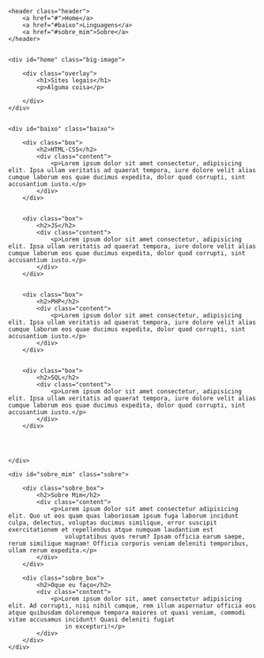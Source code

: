 <!DOCTYPE html>
<html lang="pt-BR">

<head>
    <meta charset="UTF-8">
    <meta http-equiv="X-UA-Compatible" content="IE=edge">
    <meta name="viewport" content="width=device-width, initial-scale=1.0">
    <title>Document</title>
    <link rel="stylesheet" href="style.css">
</head>

<link rel="stylesheet" href="https://cdnjs.cloudflare.com/ajax/libs/font-awesome/4.7.0/css/font-awesome.min.css">

<body>

    <header class="header">
        <a href="#">Home</a>
        <a href="#baixo">Linguagens</a>
        <a href="#sobre_mim">Sobre</a>
    </header>


    <div id="home" class="big-image">

        <div class="overlay">
            <h1>Sites legais</h1>
            <p>Alguma coisa</p>

        </div>
    </div>


    <div id="baixo" class="baixo">

        <div class="box">
            <h2>HTML-CSS</h2>
            <div class="content">
                <p>Lorem ipsum dolor sit amet consectetur, adipisicing elit. Ipsa ullam veritatis ad quaerat tempora, iure dolore velit alias cumque laborum eos quae ducimus expedita, dolor quod corrupti, sint accusantium iusto.</p>
            </div>
        </div>


        <div class="box">
            <h2>JS</h2>
            <div class="content">
                <p>Lorem ipsum dolor sit amet consectetur, adipisicing elit. Ipsa ullam veritatis ad quaerat tempora, iure dolore velit alias cumque laborum eos quae ducimus expedita, dolor quod corrupti, sint accusantium iusto.</p>
            </div>
        </div>


        <div class="box">
            <h2>PHP</h2>
            <div class="content">
                <p>Lorem ipsum dolor sit amet consectetur, adipisicing elit. Ipsa ullam veritatis ad quaerat tempora, iure dolore velit alias cumque laborum eos quae ducimus expedita, dolor quod corrupti, sint accusantium iusto.</p>
            </div>
        </div>


        <div class="box">
            <h2>SQL</h2>
            <div class="content">
                <p>Lorem ipsum dolor sit amet consectetur, adipisicing elit. Ipsa ullam veritatis ad quaerat tempora, iure dolore velit alias cumque laborum eos quae ducimus expedita, dolor quod corrupti, sint accusantium iusto.</p>
            </div>
        </div>




    </div>

    <div id="sobre_mim" class="sobre">

        <div class="sobre_box">
            <h2>Sobre Mim</h2>
            <div class="content">
                <p>Lorem ipsum dolor sit amet consectetur adipisicing elit. Quo ut eos quam quas laboriosam ipsum fuga laborum incidunt culpa, delectus, voluptas ducimus similique, error suscipit exercitationem et repellendus atque numquam laudantium est
                    voluptatibus quos rerum? Ipsam officia earum saepe, rerum similique magnam! Officia corporis veniam deleniti temporibus, ullam rerum expedita.</p>
            </div>
        </div>

        <div class="sobre_box">
            <h2>Oque eu faço</h2>
            <div class="content">
                <p>Lorem ipsum dolor sit, amet consectetur adipisicing elit. Ad corrupti, nisi nihil cumque, rem illum aspernatur officia eos atque quibusdam doloremque tempora maiores ut quasi veniam, commodi vitae accusamus incidunt! Quasi deleniti fugiat
                    in excepturi!</p>
            </div>
        </div>
    </div>



</body>

</html>
